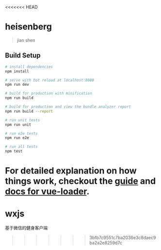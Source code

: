 <<<<<<< HEAD
# heisenberg

> jian shen

## Build Setup

``` bash
# install dependencies
npm install

# serve with hot reload at localhost:8080
npm run dev

# build for production with minification
npm run build

# build for production and view the bundle analyzer report
npm run build --report

# run unit tests
npm run unit

# run e2e tests
npm run e2e

# run all tests
npm test
```

For detailed explanation on how things work, checkout the [guide](http://vuejs-templates.github.io/webpack/) and [docs for vue-loader](http://vuejs.github.io/vue-loader).
=======
# wxjs
基于微信的健身客户端
>>>>>>> 3bfb7c9551c7ba2036e3c8daec9ba2a2e8259d7c
